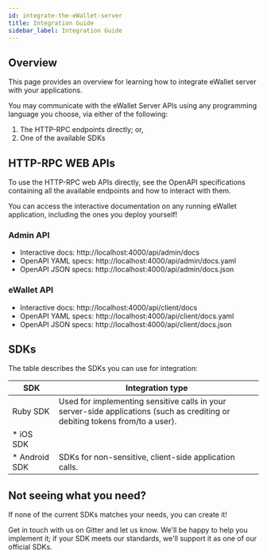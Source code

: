 ```yaml
---
id: integrate-the-eWallet-server
title: Integration Guide
sidebar_label: Integration Guide
---
```



## Overview
This page provides an overview for learning how to integrate eWallet server with your applications.

You may communicate with the eWallet Server APIs using any programming language you choose, via either of the following:

1. The HTTP-RPC endpoints directly; or,
2. One of the available SDKs

## HTTP-RPC WEB APIs
To use the HTTP-RPC web APIs directly, see the OpenAPI specifications containing all the available endpoints and how to interact with them.

You can access the interactive documentation on any running eWallet application, including the ones you deploy yourself!

### Admin API

* Interactive docs: http://localhost:4000/api/admin/docs
* OpenAPI YAML specs: http://localhost:4000/api/admin/docs.yaml
* OpenAPI JSON specs: http://localhost:4000/api/admin/docs.json

### eWallet API

* Interactive docs: http://localhost:4000/api/client/docs
* OpenAPI YAML specs: http://localhost:4000/api/client/docs.yaml
* OpenAPI JSON specs: http://localhost:4000/api/client/docs.json

## SDKs
The table describes the SDKs you can use for integration:

| SDK   | Integration type |
| ------------- | ------------- |
| Ruby SDK  | Used for implementing sensitive calls in your server-side applications (such as crediting or debiting tokens from/to a user).  |
| * iOS SDK
* Android SDK  | SDKs for non-sensitive, client-side application calls.


## Not seeing what you need?
If none of the current SDKs matches your needs, you can create it! 

Get in touch with us on Gitter and let us know. We'll be happy to help you implement it; if your SDK meets our standards, we'll support it as one of our official SDKs.